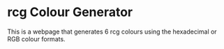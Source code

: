 # rcg Colour Generator

This is a webpage that generates 6 rcg colours using the hexadecimal or RGB colour formats.
